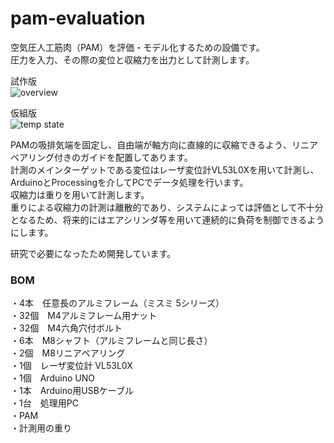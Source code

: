 # pam-evaluation

空気圧人工筋肉（PAM）を評価・モデル化するための設備です。  
圧力を入力、その際の変位と収縮力を出力として計測します。  

試作版  
![overview](https://user-images.githubusercontent.com/74394828/134211825-e05fe700-33e6-42ed-bceb-d09f076bb846.jpg)
  
仮組版  
![temp state](https://user-images.githubusercontent.com/74394828/134277127-4f8b86dc-471c-450f-92fd-79f1506b28e0.jpg)

PAMの吸排気端を固定し、自由端が軸方向に直線的に収縮できるよう、リニアベアリング付きのガイドを配置してあります。  
計測のメインターゲットである変位はレーザ変位計VL53L0Xを用いて計測し、ArduinoとProcessingを介してPCでデータ処理を行います。  
収縮力は重りを用いて計測します。  
重りによる収縮力の計測は離散的であり、システムによっては評価として不十分となるため、将来的にはエアシリンダ等を用いて連続的に負荷を制御できるようにします。  

研究で必要になったため開発しています。  

### BOM
・4本　任意長のアルミフレーム（ミスミ 5シリーズ）  
・32個　M4アルミフレーム用ナット  
・32個　M4六角穴付ボルト  
・6本　M8シャフト（アルミフレームと同じ長さ）  
・2個　M8リニアベアリング  
・1個　レーザ変位計 VL53L0X  
・1個　Arduino UNO  
・1本　Arduino用USBケーブル  
・1台　処理用PC  
・PAM  
・計測用の重り  
